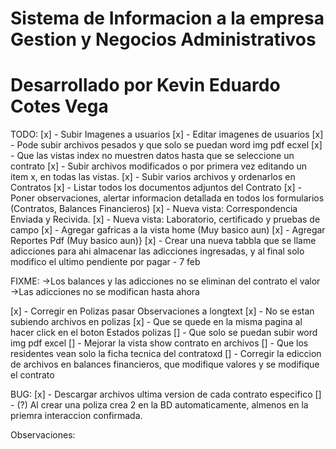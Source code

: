 # Sistema de Informacion a la empresa Gestion y Negocios Administrativos
# Desarrollado por Kevin Eduardo Cotes Vega


TODO:
[x] - Subir Imagenes a usuarios
[x] - Editar imagenes de usuarios
[x] - Pode subir archivos pesados y que solo se puedan word img pdf ecxel
[x] - Que las vistas index no muestren datos hasta que se seleccione un contrato
[x] - Subir archivos modificados o por primera vez editando un item x, en todas las vistas.
[x] - Subir varios archivos y ordenarlos en Contratos
[x] - Listar todos los documentos adjuntos del Contrato
[x] - Poner observaciones, alertar informacion detallada en todos los formularios (Contratos, Balances Financieros)
[x] - Nueva vista: Correspondencia Enviada y Recivida.
[x] - Nueva vista: Laboratorio, certificado y pruebas de campo
[x] - Agregar gafricas a la vista home (Muy basico aun)
[x] - Agregar Reportes Pdf (Muy basico aun)}
[x] - Crear una nueva tabbla que se llame adicciones para ahi almacenar las adicciones ingresadas, y al final solo modifico el ultimo pendiente por pagar - 7 feb

FIXME:
->Los balances y las adicciones no se eliminan del contrato el valor
->Las adicciones no se modifican hasta ahora


[x] - Corregir en Polizas pasar Observaciones a longtext
[x] - No se estan subiendo archivos en polizas
[x] - Que se quede en la misma pagina al hacer click en el boton Estados polizas
[] - Que solo se puedan subir word img pdf excel
[] - Mejorar la vista show contrato en archivos
[] - Que los residentes vean solo la ficha tecnica del contratoxd
[] - Corregir la ediccion de archivos en balances financieros, que modifique valores y se modifique el contrato


BUG:
[x] - Descargar archivos ultima version de cada contrato especifico
[] - (?) Al crear una poliza crea 2 en la BD automaticamente, almenos en la priemra interaccion confirmada.

Observaciones:

